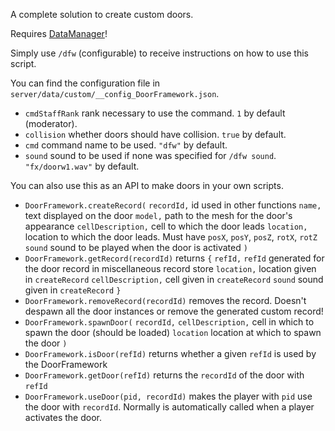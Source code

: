 A complete solution to create custom doors.

Requires [DataManager](https://github.com/tes3mp-scripts/DataManager)!

Simply use `/dfw` (configurable) to receive instructions on how to use this script.

You can find the configuration file in `server/data/custom/__config_DoorFramework.json`.
* `cmdStaffRank` rank necessary to use the command. `1` by default (moderator).
* `collision` whether doors should have collision. `true` by default.
* `cmd` command name to be used. `"dfw"` by default.
* `sound` sound to be used if none was specified for `/dfw sound`. `"fx/doorw1.wav"` by default.

You can also use this as an API to make doors in your own scripts.
* `DoorFramework.createRecord(`
  `recordId,` id used in other functions
  `name,` text displayed on the door
  `model,` path to the mesh for the door's appearance
  `cellDescription,` cell to which the door leads
  `location,` location to which the door leads. Must have `posX`, `posY`, `posZ`, `rotX`, `rotZ`
  `sound` sound to be played when the door is activated
  `)`
* `DoorFramework.getRecord(recordId)`
  returns `{`
        `refId,` `refId` generated for the door record in miscellaneous record store
        `location,` location given in `createRecord`
        `cellDescription,` cell given in `createRecord`
        `sound` sound given in `createRecord`
    `}`
* `DoorFramework.removeRecord(recordId)`
  removes the record. Doesn't despawn all the door instances or remove the generated custom record!
* `DoorFramework.spawnDoor(`
  `recordId,`
  `cellDescription,` cell in which to spawn the door (should be loaded)
  `location` location at which to spawn the door
  `)`
* `DoorFramework.isDoor(refId)`
  returns whether a given `refId` is used by the DoorFramework
* `DoorFramework.getDoor(refId)`
  returns the `recordId` of the door with `refId`
* `DoorFramework.useDoor(pid, recordId)`
  makes the player with `pid` use the door with `recordId`. Normally is automatically called when a player activates the door.